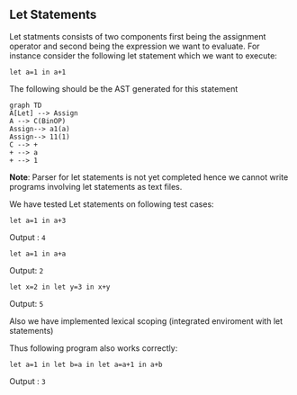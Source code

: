 


## Let Statements
Let statments consists of two components first being the assignment operator and second being the expression we want to evaluate. 
For instance consider the following let statement which we want to execute: 

``
let a=1 in a+1 
``

The following should be the AST generated for this statement 
```mermaid
graph TD
A[Let] --> Assign
A --> C(BinOP)
Assign--> a1(a)
Assign--> 11(1)
C --> +
+ --> a
+ --> 1

```

**Note**: Parser for let statements is not yet completed hence we cannot write programs involving let statements as text files. 

We have tested Let statements on following test cases:

``
let a=1 in a+3
``

Output :
``
4
``


``
	let a=1 in a+a 
``
	
Output:
``
2
``

``
let x=2 in let y=3 in x+y
``

Output:
``
5
``

Also we have implemented lexical scoping (integrated enviroment with let statements)

Thus following program also works correctly:

``
let a=1 in let b=a in let a=a+1 in a+b 
``

Output :
``
3
``

